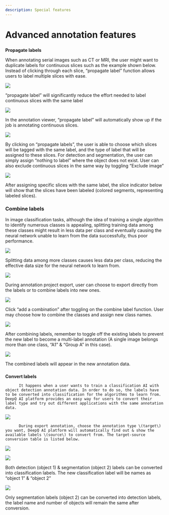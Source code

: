 ```yaml
---
description: Special features
---
```


# Advanced annotation features

### **Propagate labels**

When annotating serial images such as CT or MRI, the user might want to duplicate labels for continuous slices such as the example shown below. Instead of clicking through each slice, “propagate label” function allows users to label multiple slices with ease.

![](../.gitbook/assets/image%20%2844%29.png)

“propagate label” will significantly reduce the effort needed to label continuous slices with the same label



![](../.gitbook/assets/image%20%28153%29.png)

In the annotation viewer, “propagate label” will automatically show up if the job is annotating continuous slices.





![](../.gitbook/assets/image%20%28166%29.png)

By clicking on “propagate labels”, the user is able to choose which slices will be tagged with the same label, and the type of label that will be assigned to these slices. For detection and segmentation, the user can simply assign “nothing to label” where the object does not exist. User can also exclude continuous slices in the same way by toggling “Exclude image”

![](../.gitbook/assets/image%20%28165%29.png)

After assigning specific slices with the same label, the slice indicator below will show that the slices have been labeled \(colored segments, representing labeled slices\).

### Combine labels

In image classification tasks, although the idea of training a single algorithm to identify numerous classes is appealing, splitting training data among these classes might result in less data per class and eventually causing the neural network unable to learn from the data successfully, thus poor performance.

![](../.gitbook/assets/image%20%28156%29.png)

Splitting data among more classes causes less data per class, reducing the effective data size for the neural network to learn from.

![](../.gitbook/assets/image%20%2899%29.png)

During annotation project export, user can choose to export directly from the labels or to combine labels into new ones.

![](../.gitbook/assets/image%20%28167%29.png)

Click “add a combination” after toggling on the combine label function. User may choose how to combine the classes and assign new class names.

![](../.gitbook/assets/image.png)

After combining labels, remember to toggle off the existing labels to prevent the new label to become a multi-label annotation \(A single image belongs more than one class, “A1” & “Group A” in this case\).

![](../.gitbook/assets/image%20%2810%29.png)

The combined labels will appear in the new annotation data.





### **Convert labels**

          It happens when a user wants to train a classification AI with object detection annotation data. In order to do so, the labels have to be converted into classification for the algorithms to learn from. DeepQ AI platform provides an easy way for users to convert their label type and try out different applications with the same annotation data.

![](../.gitbook/assets/image%20%28155%29.png)

          During export annotation, choose the annotation type \(target\) you want, DeepQ AI platform will automatically find out & show the available labels \(source\) to convert from. The target-source conversion table is listed below.

![](../.gitbook/assets/image%20%2848%29.png)





![](../.gitbook/assets/image%20%2832%29.png)

Both detection \(object 1\) & segmentation \(object 2\) labels can be converted into classification labels. The new classification label will be names as “object 1” & “object 2”

![](../.gitbook/assets/image%20%28169%29.png)

Only segmentation labels \(object 2\) can be converted into detection labels, the label name and number of objects will remain the same after conversion.

